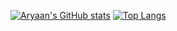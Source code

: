 [![Aryaan's GitHub stats](https://github-readme-stats.vercel.app/api?username=AryaanSheth&show_icons=true&theme=radical)](https://github.com/anuraghazra/github-readme-stats)
[![Top Langs](https://github-readme-stats.vercel.app/api/top-langs/?username=aAryaanSheth&layout=compact&theme=radical)](https://github.com/anuraghazra/github-readme-stats)
